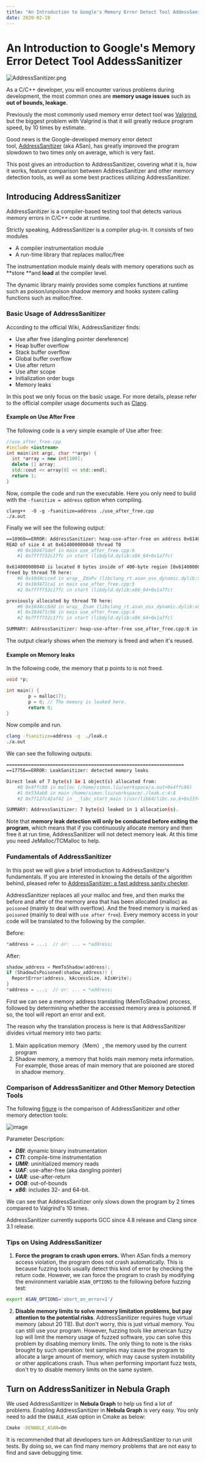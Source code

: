 ```yaml
---
title: "An Introduction to Google's Memory Error Detect Tool AddessSanitizer"
date: 2020-02-18
---
```


# An Introduction to Google's Memory Error Detect Tool AddessSanitizer

![AddressSanitizer.png](https://user-images.githubusercontent.com/56643819/74794701-d829a480-52fe-11ea-8fe7-6bd98a95dc39.png)

As a C/C++ developer, you will encounter various problems during development, the most common ones are **memory usage issues** such as **out of bounds, leakage**.

Previously the most commonly used memory error detect tool was [Valgrind](https://valgrind.org/), but the biggest problem with Valgrind is that it will greatly reduce program speed,  by 10 times by estimate.

Good news is the Google-developed memory error detect tool, [AddressSanitizer](https://github.com/google/sanitizers/wiki/AddressSanitizer) (aka ASan), has greatly improved the program slowdown to two times only on average, which is very fast.

This post gives an introduction to AddressSanitizer, covering what it is, how it works, feature comparison between AddressSanitizer and other memory detection tools, as well as some best practices utilizing AddressSanitizer.

## Introducing AddressSanitizer

AddressSanitizer is a compiler-based testing tool that detects various memory errors in C/C++ code at runtime.

Strictly speaking, AddressSanitizer is a compiler plug-in. It consists of two modules

- A compiler instrumentation module
- A run-time library that replaces malloc/free

The instrumentation module mainly deals with memory operations such as **store **and **load** at the compiler level.

The dynamic library mainly provides some complex functions at runtime such as poison/unpoison shadow memory and hooks system calling functions such as malloc/free.

### Basic Usage of AddressSanitizer

According to the official Wiki, AddressSanitizer finds:

- Use after free (dangling pointer dereference)
- Heap buffer overflow
- Stack buffer overflow
- Global buffer overflow
- Use after return
- Use after scope
- Initialization order bugs
- Memory leaks

In this post we only focus on the basic usage. For more details, please refer to the official compiler usage documents such as [Clang](https://clang.llvm.org/docs/AddressSanitizer.html).

#### Example on Use After Free

The following code is a very simple example of Use after free:

```cpp
//use_after_free.cpp
#include <iostream>
int main(int argc, char **argv) {
  int *array = new int[100];
  delete [] array;
  std::cout << array[0] << std::endl;
  return 1;
}
```

Now, compile the code and run the executable. Here you only need to build with the `-fsanitize = address` option when compiling.

```shell
clang++  -O -g -fsanitize=address ./use_after_free.cpp
./a.out
```

Finally we will see the following output:

```bash
==10960==ERROR: AddressSanitizer: heap-use-after-free on address 0x614000000040 at pc 0x00010d471df0 bp 0x7ffee278e6b0 sp 0x7ffee278e6a8
READ of size 4 at 0x614000000040 thread T0
    #0 0x10d471def in main use_after_free.cpp:6
    #1 0x7fff732c17fc in start (libdyld.dylib:x86_64+0x1a7fc)

0x614000000040 is located 0 bytes inside of 400-byte region [0x614000000040,0x6140000001d0)
freed by thread T0 here:
    #0 0x10d4ccced in wrap__ZdaPv (libclang_rt.asan_osx_dynamic.dylib:x86_64h+0x51ced)
    #1 0x10d471ca1 in main use_after_free.cpp:5
    #2 0x7fff732c17fc in start (libdyld.dylib:x86_64+0x1a7fc)

previously allocated by thread T0 here:
    #0 0x10d4cc8dd in wrap__Znam (libclang_rt.asan_osx_dynamic.dylib:x86_64h+0x518dd)
    #1 0x10d471c96 in main use_after_free.cpp:4
    #2 0x7fff732c17fc in start (libdyld.dylib:x86_64+0x1a7fc)

SUMMARY: AddressSanitizer: heap-use-after-free use_after_free.cpp:6 in main
```

The output clearly shows when the memory is freed and when it's reused.

#### Example on Memory leaks
In the following code, the memory that p points to is not freed.

```c
void *p;

int main() {
        p = malloc(7);
        p = 0; // The memory is leaked here.
        return 0;
}
```

Now compile and run.

```bash
clang -fsanitize=address -g  ./leak.c
./a.out
```

We can see the following outputs:

```bash
=================================================================
==17756==ERROR: LeakSanitizer: detected memory leaks

Direct leak of 7 byte(s) in 1 object(s) allocated from:
    #0 0x4ffc80 in malloc (/home/simon.liu/workspace/a.out+0x4ffc80)
    #1 0x534ab8 in main /home/simon.liu/workspace/./leak.c:4:8
    #2 0x7f127c42af42 in __libc_start_main (/usr/lib64/libc.so.6+0x23f42)

SUMMARY: AddressSanitizer: 7 byte(s) leaked in 1 allocation(s).
```

Note that **memory leak detection will only be conducted before  exiting the program**, which means that if you continuously allocate memory and then free it at run time, AddressSanitizer will not detect memory leak. At this time you need JeMalloc/TCMalloc to help.

### Fundamentals of AddressSanitizer

In this post we will give a brief introduction to AddressSanitizer's fundamentals. If you are interested in knowing the details of the algorithm behind, pleased refer to [AddressSanitizer: a fast address sanity checker](https://www.usenix.org/system/files/conference/atc12/atc12-final39.pdf).

AddressSanitizer replaces all your malloc and free, and then marks the before and after of the memory area that has been allocated (malloc) as `poisoned` (mainly to deal with overflow). And the freed memory is marked as `poisoned` (mainly to deal with `use after free`). Every memory access in your code will be translated to  the following by the compiler.

Before:

```c
*address = ...;  // or: ... = *address;
```

After:

```c
shadow_address = MemToShadow(address);
if (ShadowIsPoisoned(shadow_address)) {
  ReportError(address, kAccessSize, kIsWrite);
}
*address = ...;  // or: ... = *address;
```

First we can see   a memory address translating (MemToShadow) process, followed by determining whether the accessed memory area is poisoned. If so, the tool will  report an error and exit.

The reason why the translation process is here is that AddressSanitizer divides virtual memory into two parts:

1. Main application memory（Mem）, the memory used by the current program
1. Shadow memory, a memory that holds main memory meta information. For example, those areas of main memory that are poisoned are stored in shadow memory.

### Comparison of AddressSanitizer and Other Memory Detection Tools

The following [figure](https://github.com/google/sanitizers/wiki/AddressSanitizerComparisonOfMemoryTools#summary) is the comparison of AddressSanitizer and other memory detection tools:

![image](https://user-images.githubusercontent.com/38887077/74824227-f1544480-5342-11ea-8986-8eb88adaa1b3.png)

Parameter Description:

- _**DBI**_: dynamic binary instrumentation
- _**CTI**_: compile-time instrumentation
- _**UMR**_: uninitialized memory reads
- _**UAF**_: use-after-free (aka dangling pointer)
- _**UAR**_: use-after-return
- _**OOB**_: out-of-bounds
- _**x86**_: includes 32- and 64-bit.

We can see that AddressSanitizer only slows down the program by 2 times compared to Valgrind's 10 times.

AddressSanitizer currently supports GCC since 4.8 release and Clang since 3.1 release.

### Tips on Using AddressSanitizer

1. **Force the program to crash upon errors.** When ASan finds a memory access violation, the program does not crash automatically. This is because fuzzing tools usually detect this kind of error by checking the return code. However, we can force the program to crash by modifying the environment variable `ASAN_OPTIONS` to the following  before fuzzing test:

```bash
export ASAN_OPTIONS='abort_on_error=1'/
```

2. **Disable memory limits to solve memory limitation problems, but pay attention to the potential risks**. AddressSanitizer requires huge virtual memory (about 20 TB). But don't worry, this is just virtual memory. You can still use your program. However, fuzzing tools like american fuzzy lop will limit the memory usage of fuzzed software, you can solve this problem by disabling memory limits. The only thing to note is the risks brought by such operation: test samples may cause the program to allocate a large amount of memory, which may cause system instability or other applications crash. Thus when performing important fuzz tests, don't try to disable memory limits on the same system.

## Turn on AddressSanitizer in Nebula Graph

We used AddressSanitizer in **Nebula Graph** to help us find a lot of problems. Enabling AddressSanitizer in **Nebula Graph** is very easy. You only need to add the `ENABLE_ASAN` option in Cmake as below:

```bash
Cmake -DENABLE_ASAN=On
```

It is recommended that all developers turn on AddressSanitizer to run unit tests. By doing so, we can find many memory problems that are not easy to find and save  debugging time.
